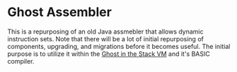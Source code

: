 # Ghost Assembler

This is a repurposing of an old Java assmebler that allows dynamic instruction sets. Note that there will be a lot of initial repurposing of components, upgrading, and migrations before it becomes useful. The initial purpose is to utilize it within the [Ghost in the Stack VM](a2geek/ghost-in-the-stack-vm) and it's BASIC compiler.

